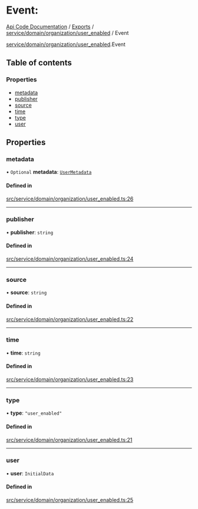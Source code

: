 # Event: 
 
[Api Code Documentation](../README.md) / [Exports](../modules.md) / [service/domain/organization/user\_enabled](../modules/service_domain_organization_user_enabled.md) / Event

[service/domain/organization/user\_enabled](../modules/service_domain_organization_user_enabled.md).Event

## Table of contents

### Properties

- [metadata](service_domain_organization_user_enabled.Event.md#metadata)
- [publisher](service_domain_organization_user_enabled.Event.md#publisher)
- [source](service_domain_organization_user_enabled.Event.md#source)
- [time](service_domain_organization_user_enabled.Event.md#time)
- [type](service_domain_organization_user_enabled.Event.md#type)
- [user](service_domain_organization_user_enabled.Event.md#user)

## Properties

### metadata

• `Optional` **metadata**: [`UserMetadata`](../modules/service_domain_metadata.md#usermetadata)

#### Defined in

[src/service/domain/organization/user_enabled.ts:26](https://github.com/openkfw/TruBudget/blob/d2b440c/api/src/service/domain/organization/user_enabled.ts#L26)

___

### publisher

• **publisher**: `string`

#### Defined in

[src/service/domain/organization/user_enabled.ts:24](https://github.com/openkfw/TruBudget/blob/d2b440c/api/src/service/domain/organization/user_enabled.ts#L24)

___

### source

• **source**: `string`

#### Defined in

[src/service/domain/organization/user_enabled.ts:22](https://github.com/openkfw/TruBudget/blob/d2b440c/api/src/service/domain/organization/user_enabled.ts#L22)

___

### time

• **time**: `string`

#### Defined in

[src/service/domain/organization/user_enabled.ts:23](https://github.com/openkfw/TruBudget/blob/d2b440c/api/src/service/domain/organization/user_enabled.ts#L23)

___

### type

• **type**: ``"user_enabled"``

#### Defined in

[src/service/domain/organization/user_enabled.ts:21](https://github.com/openkfw/TruBudget/blob/d2b440c/api/src/service/domain/organization/user_enabled.ts#L21)

___

### user

• **user**: `InitialData`

#### Defined in

[src/service/domain/organization/user_enabled.ts:25](https://github.com/openkfw/TruBudget/blob/d2b440c/api/src/service/domain/organization/user_enabled.ts#L25)

